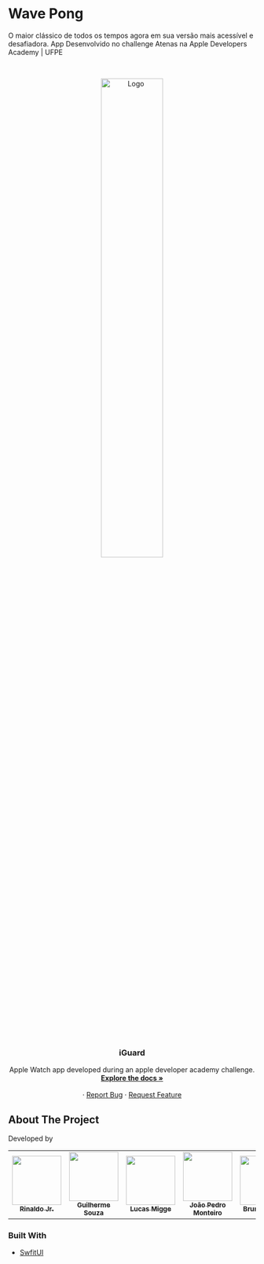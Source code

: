 # Wave Pong
O maior clássico de todos os tempos agora em sua versão mais acessível e desafiadora.
App Desenvolvido no challenge Atenas na Apple Developers Academy | UFPE

<!-- PROJECT LOGO -->
<br />
<p align="center">
  <a href="https://github.com/github_username/repo_name">
    <img src="https://raw.githubusercontent.com/RinaldoJr4/WavePong/develop/WavePong/Assets.xcassets/AppIcon.appiconset/1024.png" alt="Logo" width="50%">
  </a>

  <h3 align="center">iGuard</h3>

  <p align="center">
Apple Watch app developed during an apple developer academy challenge.
    <br />
    <a href="https://github.com/RinaldoJr4/StayingAlive"><strong>Explore the docs »</strong></a>
    <br />
    <br />
    ·
    <a href="https://github.com/RinaldoJr4/StayingAlive/issues?q=is%3Aopen+is%3Aissue">Report Bug</a>
    ·
    <a href="https://github.com/RinaldoJr4/StayingAlive/issues?q=is%3Aopen+is%3Aissue">Request Feature</a>
  </p>
</p>


## About The Project

Developed by

<table>
  <tr>
<td align="center"><a href="https://github.com/RinaldoJr4"><img src="https://avatars.githubusercontent.com/u/107890806?v=4" width="100px;" alt=""/><br /><sub><b>Rinaldo Jr.</b></sub></a><br/></td>

<td align="center"><a href="https://github.com/gms4"><img src="https://avatars.githubusercontent.com/u/55262001?v=4" width="100px;" alt=""/><br /><sub><b>Guilherme Souza</b></sub></a><br/></td>

<td align="center"><a href="https://github.com/miggelucas"><img src="https://avatars.githubusercontent.com/u/53379393?v=4" width="100px;" alt=""/><br /><sub><b>Lucas Migge</b></sub></a><br/></td>

<td align="center"><a href="https://github.com/hummjoao"><img src="https://avatars.githubusercontent.com/u/108694473?v=4" width="100px;" alt=""/><br /><sub><b>João Pedro Monteiro</b></sub></a><br/></td>

<td align="center"><a href="https://github.com/BrunaAvellar88"><img src="https://instagram.frec3-1.fna.fbcdn.net/v/t51.2885-15/41789489_1071381626369737_7993145901354924410_n.jpg?stp=dst-jpg_e35&_nc_ht=instagram.frec3-1.fna.fbcdn.net&_nc_cat=101&_nc_ohc=D8UIDdAnQjwAX_OOsyD&edm=ALQROFkBAAAA&ccb=7-5&ig_cache_key=MTg4MDExNDM3NDkxMDAxMDYwMA%3D%3D.2-ccb7-5&oh=00_AfBIpemwzkI0AJmi5xNXf6-C6yojxjbK1fv2-xTJAWQ5WQ&oe=639C1BD2&_nc_sid=30a2ef" width="100px;" alt=""/><br /><sub><b>Bruna Avellar</b></sub></a><br/></td>
</tr>
 </table>

### Built With

* [ SwfitUI ]( https://developer.apple.com/xcode/swiftui/ )
